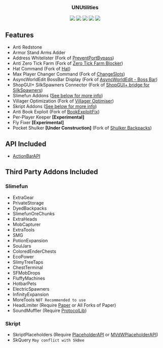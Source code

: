 <!-- PROJECT LOGO -->
<br />
<p align="center">
  <h3 align="center">UNUtilities</h3>
  <p align="center">
    <a href="https://github.com/Universe-Development-Department/UNUtilities/graphs/contributors"><img src="https://img.shields.io/github/contributors/Universe-Development-Department/UNUtilities?style=for-the-badge"/></a>
    <a href="https://github.com/Universe-Development-Department/UNUtilities/network/members"><img src="https://img.shields.io/github/forks/Universe-Development-Department/UNUtilities?style=for-the-badge"/></a>
    <a href="https://github.com/Universe-Development-Department/UNUtilities/stargazers"><img src="https://img.shields.io/github/stars/Universe-Development-Department/UNUtilities?style=for-the-badge"/></a>
    <a href="https://github.com/Universe-Development-Department/UNUtilities/issues"><img src="https://img.shields.io/github/issues/Universe-Development-Department/UNUtilities?style=for-the-badge"/></a>
    <a href="https://github.com/Universe-Development-Department/UNUtilities"><img src="https://img.shields.io/github/languages/code-size/Universe-Development-Department/UNUtilities?style=for-the-badge"/></a>
  </p>

## Features
- Anti Redstone
- Armor Stand Arms Adder
- Address Whitelister (Fork of [PreventPortBypass](http://spigotmc.org/resources/54934))
- Anti Zero Tick Farm (Fork of [Zero Tick Farm Blocker](http://spigotmc.org/resources/72737))
- Hat Command (Fork of [Hat](http://spigotmc.org/resources/33980))
- Max Player Changer Command (Fork of [ChangeSlots](http://spigotmc.org/resources/49648))
- AsyncWorldEdit BossBar Display (Fork of [AsyncWorldEdit - Boss Bar](http://spigotmc.org/resources/76600))
- ShopGUI+ SilkSpawners Connector (Fork of [ShopGUI+ bridge for SilkSpawners](http://spigotmc.org/resources/73949))
- Slimefun Addons ([See below for more info](#slimefun))
- Villager Optimization (Fork of [Villager Optimiser](http://spigotmc.org/resources/68517))
- Skript Addons ([See below for more info](#skript))
- Anti Book Exploit (Fork of [BookExploitFix](http://spigotmc.org/resources/5897))
- Per-Player Keeper **[Experimental]**
- Fly Fixer **[Experimental]**
- Pocket Shulker **[Under Construction]** (Fork of [Shulker Backpacks](http://spigotmc.org/resources/67466))


## API Included
- [ActionBarAPI](http://spigotmc.org/resources/1315)

## Third Party Addons Included
### Slimefun
- ExtraGear
- PrivateStorage
- DyedBackpacks
- SlimefunOreChunks
- ExtraHeads
- MobCapturer
- ExtraTools
- SMG
- PotionExpansion
- SoulJars
- ColoredEnderChests
- EcoPower
- SlimyTreeTaps
- ChestTerminal
- SFMobDrops
- FluffyMachines
- HotbarPets
- ElectricSpawners
- InfinityExpansion
- MoreTools `NOT Recommended to use`
- HeadLimiter (Require [Paper](http://papermc.io/downloads) or All Forks of Paper)
- SoundMuffler (Require [ProtocolLib](http://spigotmc.org/resources/1997))
### Skript
- SkriptPlaceholders (Require [PlaceholderAPI](http://spigotmc.org/resources/6245) or [MVdWPlaceholderAPI](http://spigotmc.org/resources/11182))
- SkQuery `May conflict with SkBee`
